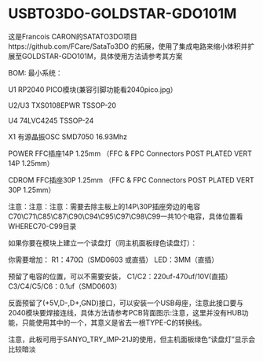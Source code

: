 # USBTO3DO-GOLDSTAR-GDO101M
这是Francois CARON的SATATO3DO项目https://github.com/FCare/SataTo3DO 的拓展，使用了集成电路来缩小体积并扩展至GOLDSTAR-GDO101M，具体使用方法请参考其方案

BOM: 最小系统：

U1 RP2040 PICO模块(兼容引脚功能看2040pico.jpg）

U2/U3 TXS0108EPWR TSSOP-20

U4 74LVC4245 TSSOP-24

X1 有源晶振OSC SMD7050 16.93Mhz

POWER FFC插座14P 1.25mm  （FFC & FPC Connectors POST PLATED VERT 14P 1.25mm）

CDROM FFC插座30P 1.25mm  （FFC & FPC Connectors POST PLATED VERT 30P 1.25mm）

注意：注意：注意：需要去除主板上的14P\30P插座旁边的电容C70\C71\C85\C87\C90\C94\C95\C97\C98\C99一共10个电容，具体位置看WHEREC70-C99目录


如果你要在模块上建立一个读盘灯（同主机面板绿色读盘灯）：

你需要增加： R1：470Ω（SMD0603 或直插） LED：3MM（直插）

预留了电容的位置，可以不需要安装， C1/C2：220uf-470uf/10V(直插）  C3/C4/C5/C6：0.1uf（SMD0603）

反面预留了(+5V,D-,D+,GND)接口，可以安装一个USB母座，注意此接口要与2040模块要焊接连线，具体方法请参考PCB背面图示:注意，这里并没有HUB功能，只能使用其中的一个，其意义是省去一根TYPE-C的转换线。

注意，此板可用于SANYO_TRY_IMP-21J的使用，但主机面板绿色“读盘灯”显示会比较暗淡
